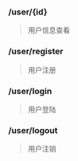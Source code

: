 ### /user/{id}
> 用户信息查看

### /user/register
> 用户注册

### /user/login
> 用户登陆

### /user/logout
> 用户注销

